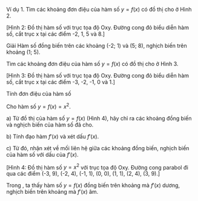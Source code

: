Ví dụ 1. Tìm các khoảng đơn điệu của hàm số $y = f(x)$ có đồ thị cho ở Hình 2.

[Hình 2: Đồ thị hàm số với trục tọa độ Oxy. Đường cong đỏ biểu diễn hàm số, cắt trục x tại các điểm -2, 1, 5 và 8.]

Giải
Hàm số đồng biến trên các khoảng (-2; 1) và (5; 8), nghịch biến trên khoảng (1; 5).

Tìm các khoảng đơn điệu của hàm số $y = f(x)$ có đồ thị cho ở Hình 3.

[Hình 3: Đồ thị hàm số với trục tọa độ Oxy. Đường cong đỏ biểu diễn hàm số, cắt trục x tại các điểm -3, -2, -1, 0 và 1.]

Tính đơn điệu của hàm số

Cho hàm số $y = f(x) = x^2$.

a) Từ đồ thị của hàm số $y = f(x)$ (Hình 4), hãy chỉ ra các khoảng đồng biến và nghịch biến của hàm số đã cho.

b) Tính đạo hàm $f'(x)$ và xét dấu $f'(x)$.

c) Từ đó, nhận xét về mối liên hệ giữa các khoảng đồng biến, nghịch biến của hàm số với dấu của $f'(x)$.

[Hình 4: Đồ thị hàm số $y = x^2$ với trục tọa độ Oxy. Đường cong parabol đi qua các điểm (-3, 9), (-2, 4), (-1, 1), (0, 0), (1, 1), (2, 4), (3, 9).]

Trong , ta thấy hàm số $y = f(x)$ đồng biến trên khoảng mà $f'(x)$ dương, nghịch biến trên khoảng mà $f'(x)$ âm.